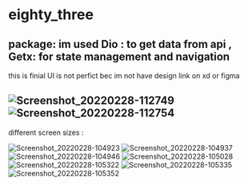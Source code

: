 # eighty_three
package: 
im used Dio : to get data from api , Getx: for state management and navigation 
-----------------------------------------------------------------------------
this is finial UI is not perfict bec im not have design link on xd or figma 

![Screenshot_20220228-112749](https://user-images.githubusercontent.com/71011907/155957844-3a15ca00-6a20-4d01-aad8-500ebe20bd6d.jpg)
![Screenshot_20220228-112754](https://user-images.githubusercontent.com/71011907/155957878-70e36f14-d044-443c-b0b4-a5322844b249.jpg)
---------------------------------------------------------------------------------

different screen sizes :

![Screenshot_20220228-104923](https://user-images.githubusercontent.com/71011907/155957155-735599e5-3a73-4dc8-98ff-061f729d246d.jpg)
![Screenshot_20220228-104937](https://user-images.githubusercontent.com/71011907/155957164-1c73dac9-b0e7-491f-967e-bd5c7707a1a6.jpg)
![Screenshot_20220228-104946](https://user-images.githubusercontent.com/71011907/155957172-e1cf5d02-f67b-4e5a-bd36-00f554c97202.jpg)
![Screenshot_20220228-105028](https://user-images.githubusercontent.com/71011907/155957182-4a75e7b1-68f5-42cc-8db8-472d7ffaf3f8.jpg)
![Screenshot_20220228-105322](https://user-images.githubusercontent.com/71011907/155957184-a640ce7f-3e42-46b4-9754-1e43d2b41a48.jpg)
![Screenshot_20220228-105335](https://user-images.githubusercontent.com/71011907/155957192-81e2a00f-9c05-4d22-8924-265bc14a452f.jpg)
![Screenshot_20220228-105352](https://user-images.githubusercontent.com/71011907/155957197-d56c2daa-a53a-4587-ac94-6a554816fc91.jpg)

